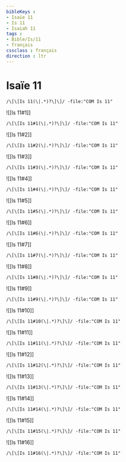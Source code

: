 ```yaml
---
bibleKeys : 
- Isaïe 11
- Is 11
- Isaiah 11
tags : 
- Bible/Is/11
- français
cssclass : français
direction : ltr
---
```


# Isaïe 11

```query
/\[\[Is 11(\|.*)?\]\]/ -file:"COM Is 11"
```



![[Is 11#1]]

```query
/\[\[Is 11#1(\|.*)?\]\]/ -file:"COM Is 11"
```

![[Is 11#2]]

```query
/\[\[Is 11#2(\|.*)?\]\]/ -file:"COM Is 11"
```

![[Is 11#3]]

```query
/\[\[Is 11#3(\|.*)?\]\]/ -file:"COM Is 11"
```

![[Is 11#4]]

```query
/\[\[Is 11#4(\|.*)?\]\]/ -file:"COM Is 11"
```

![[Is 11#5]]

```query
/\[\[Is 11#5(\|.*)?\]\]/ -file:"COM Is 11"
```

![[Is 11#6]]

```query
/\[\[Is 11#6(\|.*)?\]\]/ -file:"COM Is 11"
```

![[Is 11#7]]

```query
/\[\[Is 11#7(\|.*)?\]\]/ -file:"COM Is 11"
```

![[Is 11#8]]

```query
/\[\[Is 11#8(\|.*)?\]\]/ -file:"COM Is 11"
```

![[Is 11#9]]

```query
/\[\[Is 11#9(\|.*)?\]\]/ -file:"COM Is 11"
```

![[Is 11#10]]

```query
/\[\[Is 11#10(\|.*)?\]\]/ -file:"COM Is 11"
```

![[Is 11#11]]

```query
/\[\[Is 11#11(\|.*)?\]\]/ -file:"COM Is 11"
```

![[Is 11#12]]

```query
/\[\[Is 11#12(\|.*)?\]\]/ -file:"COM Is 11"
```

![[Is 11#13]]

```query
/\[\[Is 11#13(\|.*)?\]\]/ -file:"COM Is 11"
```

![[Is 11#14]]

```query
/\[\[Is 11#14(\|.*)?\]\]/ -file:"COM Is 11"
```

![[Is 11#15]]

```query
/\[\[Is 11#15(\|.*)?\]\]/ -file:"COM Is 11"
```

![[Is 11#16]]

```query
/\[\[Is 11#16(\|.*)?\]\]/ -file:"COM Is 11"
```

